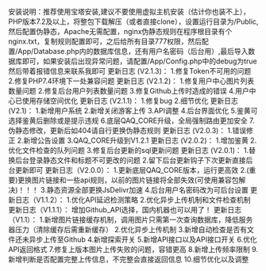 安装说明：推荐使用宝塔安装,建议不要使用虚拟主机安装（估计你也装不上），PHP版本7.2及以上，将整包下载解压（或者直接clone），设置运行目录为/Public,然后配置伪静态，Apache无需配置，nginx伪静态规则在程序根目录有个nginx.txt，复制规则配置即可，之后给所有目录777权限，然后配置/App/Database.php内的数据库信息，还有用户名密码（后台用）,最后导入数据库即可，如果安装后出现异常问题，请配置/App/Config.php中的debug为true然后带着报错信息来联系我即可
更新日志 (V2.1.3)：
1.修复Token不可用的问题
2.修复PHP7.4环境下一处兼容问题
更新日志 (V2.1.2)：
1.修复用户中心图片列表数量问题
2.修复后台用户列表数量问题
3.修复Github上传时造成的错误
4.用户中心已使用存储空间优化
更新日志 (V2.1.1)：
1.修复bug
2.细节优化
更新日志 (V2.1)：
1.新增用户系统
2.新增关闭游客上传
3.API调整
4.后台界面优化
5.鉴黄可选择鉴黄后删除或是提示违规
6.底层QAQ_CORE升级，全局强制路由更加安全
7.伪静态修改，更新后如404请自行更换伪静态规则
更新日志 (V2.0.3)：
1.错误修正
2.新增公告设置
3.QAQ_CORE升级到V1.2.1
更新日志 (V2.0.2)：
1.增加鉴黄
2.优化文件检查的队列问题
3.修复后台更新的sql更新问题
更新日志 (V2.0.1)：
1.替换后台登录静态文件和标题不可更改的问题
2.留下后台更新钩子下次更新直接后台更新即可
更新日志（V2.0.0）：
1.更新底层QAQ_CORE版本，运行更高效
2.(重要)更换图片链接和一些api规则，以前的图片链接将全部失效(可使用兼容包解决)！！！
3.静态资源全部更换JsDelivr加速
4.后台用户名密码改为可后台设置
更新日志（V1.1.2）：
1.优化API延迟检测策略
2.优化异步上传机制和文件检查机制
更新日志（V1.1.1）：
增加Github_API选择，国内机器也可以用了！
更新日志（V1.1）：
1.新增图片链接缓存机制，调用图片只需第一次查询数据库，降低服务器压力（清除缓存后需重新缓存）
2.优化异步上传机制
3.新增自动检查是否有文件还未异步上传至Github
4.新增探索开关
5.新增API接口以及API接口开关
6.优化API返回格式
7.修复上版本图片上传失败的问题，容错更高
8.新增上传频率限制
9.新增判断是否配置完整上传信息，不完整会直接返回信息
10.细节优化以及调整